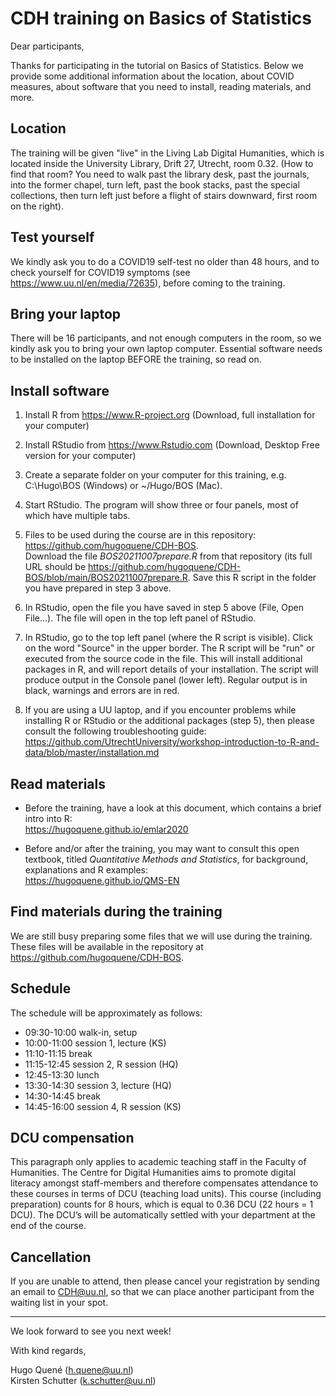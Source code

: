 # CDH training on Basics of Statistics

Dear participants, 
 
Thanks for participating in the tutorial on Basics of Statistics. Below we provide some additional information about the location, about COVID measures, about software that you need to install, reading materials, and more. 

## Location 

The training will be given "live" in the Living Lab Digital Humanities, which is located inside the University Library, Drift 27, Utrecht, room 0.32. 
(How to find that room? You need to walk past the library desk, past the journals, into the former chapel, turn left, past the book stacks, past the special collections, then turn left just before a flight of stairs downward, first room on the right).

## Test yourself

We kindly ask you to do a COVID19 self-test no older than 48 hours, and to check yourself for COVID19 symptoms (see <https://www.uu.nl/en/media/72635>), before coming to the training. 

## Bring your laptop

There will be 16 participants, and not enough computers in the room, so we kindly ask you to bring your own laptop computer. Essential software needs to be installed on the laptop BEFORE the training, so read on. 

## Install software 

1. Install R from <https://www.R-project.org> (Download, full installation for your computer)

2. Install RStudio from <https://www.Rstudio.com> (Download, Desktop Free version for your computer)

3. Create a separate folder on your computer for this training, e.g. C:\\Hugo\\BOS (Windows) or ~/Hugo/BOS (Mac).

4. Start RStudio. The program will show three or four panels, most of which have multiple tabs.  

5. Files to be used during the course are in this repository:   
   <https://github.com/hugoquene/CDH-BOS>.   
   Download the file _BOS20211007prepare.R_ from that repository (its full URL should be
   <https://github.com/hugoquene/CDH-BOS/blob/main/BOS20211007prepare.R>. 
   Save this R script in the folder you have prepared in step 3 above.   

6. In RStudio, open the file you have saved in step 5 above (File, Open File...). The file will open in the top left panel of RStudio. 

7. In RStudio, go to the top left panel (where the R script is visible). Click on the word "Source" in the upper border. The R script will be "run" or executed from the source code in the file. This will install additional packages in R, and will report details of your installation. The script will produce output in the Console panel (lower left). Regular output is in black, warnings and errors are in red. 

8. If you are using a UU laptop, and if you encounter problems while installing R or RStudio or the additional packages (step 5), then please consult the following troubleshooting guide:   
   <https://github.com/UtrechtUniversity/workshop-introduction-to-R-and-data/blob/master/installation.md>


## Read materials

* Before the training, have a look at this document, which contains a brief intro into R:   
   <https://hugoquene.github.io/emlar2020>

* Before and/or after the training, you may want to consult this open textbook, titled _Quantitative Methods and Statistics_, for background, explanations and R examples:    
   <https://hugoquene.github.io/QMS-EN>


## Find materials during the training

We are still busy preparing some files that we will use during the training. These files will be available in the repository at   
<https://github.com/hugoquene/CDH-BOS>.

## Schedule

The schedule will be approximately as follows:

* 09:30-10:00  walk-in, setup   
* 10:00-11:00  session 1, lecture (KS)   
* 11:10-11:15  break   
* 11:15-12:45  session 2, R session (HQ)   
* 12:45-13:30  lunch   
* 13:30-14:30  session 3, lecture (HQ)   
* 14:30-14:45  break   
* 14:45-16:00  session 4, R session (KS)   

## DCU compensation

This paragraph only applies to academic teaching staff in the Faculty of Humanities. The Centre for Digital Humanities aims to promote digital literacy amongst staff-members and therefore compensates attendance to these courses in terms of DCU (teaching load units). This course (including preparation) counts for 8 hours, which is equal to 0.36 DCU (22 hours = 1 DCU). The DCU’s will be automatically settled with your department at the end of the course.

## Cancellation

If you are unable to attend, then please cancel your registration by sending an email to <CDH@uu.nl>, so that we can place another participant from the waiting list in your spot. 

---

We look forward to see you next week! 

With kind regards, 

Hugo Quené (h.quene@uu.nl)   
Kirsten Schutter (k.schutter@uu.nl)
 
 
 
